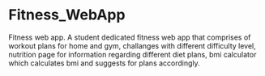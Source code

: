 # Fitness_WebApp
Fitness web app.
A student dedicated fitness web app that comprises of workout plans for home and gym, challanges with different difficulty level, nutrition page for information regarding different diet plans, bmi calculator which calculates bmi and suggests for plans accordingly.


